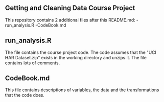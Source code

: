 Getting and Cleaning Data Course Project
----------------------------------------

This repository contains 2 additional files after this README.md:
-run_analysis.R
-CodeBook.md

## run_analysis.R
The file contains the course project code. The code assumes that the "UCI HAR Dataset.zip" exists in the working directory and unzips it. The file contains lots of comments.

## CodeBook.md
This file contains descriptions of variables, the data and the transformations that the code does.

